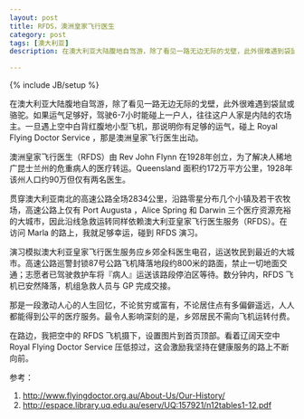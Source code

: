 ```yaml
---
layout: post
title: RFDS，澳洲皇家飞行医生
category: post
tags: [澳大利亚]
description: 在澳大利亚大陆腹地自驾游，除了看见一路无边无际的戈壁，此外很难遇到袋鼠或骆驼。如果运气足够好，驾驶6-7小时能碰上一户人，往往这户人家是内陆的农场主。一旦遇上空中白背红腹地小型飞机，那说明你有足够的运气，碰上 Royal Flying Doctor Service ，那是澳洲皇家飞行医生出动。

---
```

{% include JB/setup %}

在澳大利亚大陆腹地自驾游，除了看见一路无边无际的戈壁，此外很难遇到袋鼠或骆驼。如果运气足够好，驾驶6-7小时能碰上一户人，往往这户人家是内陆的农场主。一旦遇上空中白背红腹地小型飞机，那说明你有足够的运气，碰上 Royal Flying Doctor Service ，那是澳洲皇家飞行医生出动。

澳洲皇家飞行医生（RFDS）由 Rev John Flynn 在1928年创立，为了解决人稀地广昆士兰州的危重病人的医疗转运。Queensland 面积约172万平方公里，1928年该州人口约90万但仅有两名医生。

贯穿澳大利亚南北的高速公路全场2834公里，沿路零星分布几个小镇及若干农牧场，高速公路上仅有 Port Augusta ，Alice Spring 和 Darwin 三个医疗资源充裕的大城市，因此沿线急救运转同样依赖澳大利亚皇家飞行医生服务（RFDS）。在访问 Marla 的路上，我就足够幸运，碰到 RFDS 演习。

演习模拟澳大利亚皇家飞行医生服务应乡郊全科医生电召，运送牧民到最近的大城市。高速公路巡警封锁87号公路飞机降落地段约800米的路面，禁止一切地面交通；志愿者已驾驶救护车将『病人』运送该路段停泊区等待。数分钟内，RFDS 飞机已安然降落，机组急救人员与 GP 完成交接。

那是一段激动人心的人生回忆，不论贫穷或富有，不论居住点有多偏僻遥远，人人都能得到公平的医疗服务。最令人影响深刻的是，乡郊居民不需向飞机运转付费。

在路边，我把空中的 RFDS 飞机摄下，设置图片到首页顶部。看着辽阔天空中 Royal Flying Doctor Service 压低掠过，这会激励我坚持在健康服务的路上不断向前。


参考：

1. http://www.flyingdoctor.org.au/About-Us/Our-History/
2. http://espace.library.uq.edu.au/eserv/UQ:157921/n12tables1-12.pdf